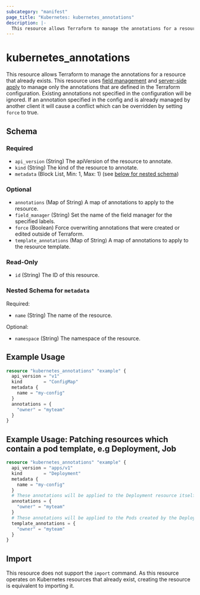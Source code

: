 ```yaml
---
subcategory: "manifest"
page_title: "Kubernetes: kubernetes_annotations"
description: |-
  This resource allows Terraform to manage the annotations for a resource that already exists
---
```


# kubernetes_annotations

This resource allows Terraform to manage the annotations for a resource that already exists. This resource uses [field management](https://kubernetes.io/docs/reference/using-api/server-side-apply/#field-management) and [server-side apply](https://kubernetes.io/docs/reference/using-api/server-side-apply/) to manage only the annotations that are defined in the Terraform configuration. Existing annotations not specified in the configuration will be ignored. If an annotation specified in the config and is already managed by another client it will cause a conflict which can be overridden by setting `force` to true.

<!-- schema generated by tfplugindocs -->
## Schema

### Required

- `api_version` (String) The apiVersion of the resource to annotate.
- `kind` (String) The kind of the resource to annotate.
- `metadata` (Block List, Min: 1, Max: 1) (see [below for nested schema](#nestedblock--metadata))

### Optional

- `annotations` (Map of String) A map of annotations to apply to the resource.
- `field_manager` (String) Set the name of the field manager for the specified labels.
- `force` (Boolean) Force overwriting annotations that were created or edited outside of Terraform.
- `template_annotations` (Map of String) A map of annotations to apply to the resource template.

### Read-Only

- `id` (String) The ID of this resource.

<a id="nestedblock--metadata"></a>
### Nested Schema for `metadata`

Required:

- `name` (String) The name of the resource.

Optional:

- `namespace` (String) The namespace of the resource.




## Example Usage

```terraform
resource "kubernetes_annotations" "example" {
  api_version = "v1"
  kind        = "ConfigMap"
  metadata {
    name = "my-config"
  }
  annotations = {
    "owner" = "myteam"
  }
}
```

## Example Usage: Patching resources which contain a pod template, e.g Deployment, Job

```terraform
resource "kubernetes_annotations" "example" {
  api_version = "apps/v1"
  kind        = "Deployment"
  metadata {
    name = "my-config"
  }
  # These annotations will be applied to the Deployment resource itself
  annotations = {
    "owner" = "myteam"
  }
  # These annotations will be applied to the Pods created by the Deployment
  template_annotations = {
    "owner" = "myteam"
  }
}
```

## Import

This resource does not support the `import` command. As this resource operates on Kubernetes resources that already exist, creating the resource is equivalent to importing it.
